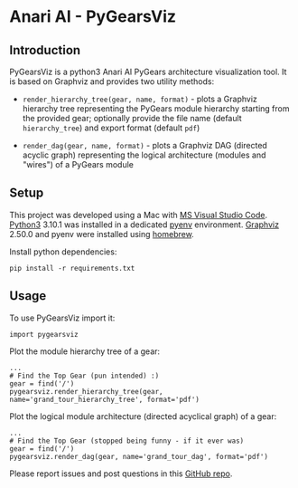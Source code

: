 # Anari AI - PyGearsViz

## Introduction

PyGearsViz is a python3 Anari AI PyGears architecture visualization tool. It is based on Graphviz and provides two utility methods:

- `render_hierarchy_tree(gear, name, format)` - plots a Graphviz hierarchy tree representing the PyGears module hierarchy starting from the provided gear; optionally provide the file name (default `hierarchy_tree`) and export format (default `pdf`)

- `render_dag(gear, name, format)` - plots a Graphviz DAG (directed acyclic graph) representing the logical architecture (modules and "wires") of a PyGears module

## Setup

This project was developed using a Mac with [MS Visual Studio Code](https://code.visualstudio.com/download#). [Python3](https://www.python.org/downloads/) 3.10.1 was installed in a dedicated [pyenv](https://github.com/pyenv/pyenv) environment. [Graphviz](https://graphviz.org/download/) 2.50.0 and pyenv were installed using [homebrew](https://brew.sh/).

Install python dependencies:

```
pip install -r requirements.txt
```

## Usage

To use PyGearsViz import it:

```import pygearsviz```

Plot the module hierarchy tree of a gear:

```
...
# Find the Top Gear (pun intended) :)
gear = find('/')
pygearsviz.render_hierarchy_tree(gear, name='grand_tour_hierarchy_tree', format='pdf')
```

Plot the logical module architecture (directed acyclical graph) of a gear:

```
...
# Find the Top Gear (stopped being funny - if it ever was)
gear = find('/')
pygearsviz.render_dag(gear, name='grand_tour_dag', format='pdf')
```

Please report issues and post questions in this [GitHub repo](https://github.com/vladimirtomic/anari-ai).
